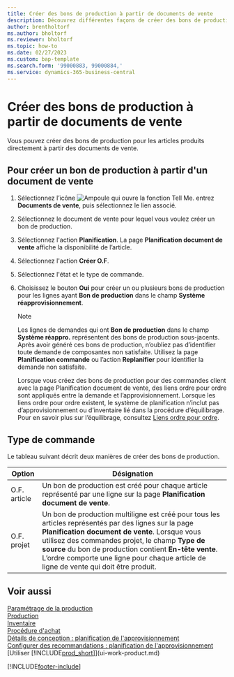 ```yaml
---
title: Créer des bons de production à partir de documents de vente
description: Découvrez différentes façons de créer des bons de production pour les articles produits directement à partir des documents de vente.
author: brentholtorf
ms.author: bholtorf
ms.reviewer: bholtorf
ms.topic: how-to
ms.date: 02/27/2023
ms.custom: bap-template
ms.search.form: '99000883, 99000884,'
ms.service: dynamics-365-business-central
---
```

# Créer des bons de production à partir de documents de vente

Vous pouvez créer des bons de production pour les articles produits directement à partir des documents de vente.  

## Pour créer un bon de production à partir d'un document de vente  

1. Sélectionnez l’icône ![Ampoule qui ouvre la fonction Tell Me.](media/ui-search/search_small.png "Dites-moi ce que vous voulez faire") entrez **Documents de vente**, puis sélectionnez le lien associé.  
2. Sélectionnez le document de vente pour lequel vous voulez créer un bon de production.  
3. Sélectionnez l'action **Planification**. La page **Planification document de vente** affiche la disponibilité de l’article.  
4. Sélectionnez l'action **Créer O.F**.  
5. Sélectionnez l'état et le type de commande.  
6. Choisissez le bouton **Oui** pour créer un ou plusieurs bons de production pour les lignes ayant **Bon de production** dans le champ **Système réapprovisionnement**.

    > [!NOTE]  
    > Les lignes de demandes qui ont **Bon de production** dans le champ **Système réappro.** représentent des bons de production sous-jacents. Après avoir généré ces bons de production, n’oubliez pas d’identifier toute demande de composantes non satisfaite. Utilisez la page **Planification commande** ou l’action **Replanifier** pour identifier la demande non satisfaite.
    >
    > Lorsque vous créez des bons de production pour des commandes client avec la page Planification document de vente, des liens ordre pour ordre sont appliqués entre la demande et l’approvisionnement. Lorsque les liens ordre pour ordre existent, le système de planification n’inclut pas d’approvisionnement ou d’inventaire lié dans la procédure d’équilibrage. Pour en savoir plus sur l’équilibrage, consultez [Liens ordre pour ordre](design-details-central-concepts-of-the-planning-system.md#order-to-order-links).

## Type de commande  

Le tableau suivant décrit deux manières de créer des bons de production.

|Option|Désignation|
|------|-----------|
|O.F. article|Un bon de production est créé pour chaque article représenté par une ligne sur la page **Planification document de vente**.|
|O.F. projet|Un bon de production multiligne est créé pour tous les articles représentés par des lignes sur la page **Planification document de vente**. Lorsque vous utilisez des commandes projet, le champ **Type de source** du bon de production contient **En-tête vente**. L’ordre comporte une ligne pour chaque article de ligne de vente qui doit être produit.|

## Voir aussi  

[Paramétrage de la production](production-configure-production-processes.md)  
[Production](production-manage-manufacturing.md)  
[Inventaire](inventory-manage-inventory.md)  
[Procédure d'achat](purchasing-manage-purchasing.md)  
[Détails de conception : planification de l'approvisionnement](design-details-supply-planning.md)  
[Configurer des recommandations : planification de l'approvisionnement](setup-best-practices-supply-planning.md)  
[Utiliser [!INCLUDE[prod_short](includes/prod_short.md)]](ui-work-product.md)


[!INCLUDE[footer-include](includes/footer-banner.md)]
